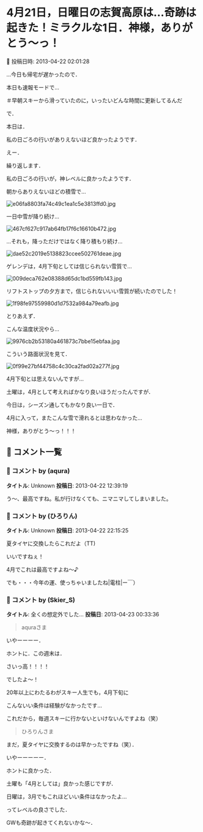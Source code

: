 # 4月21日，日曜日の志賀高原は…奇跡は起きた！ミラクルな1日．神様，ありがとう～っ！

📅 投稿日時: 2013-04-22 02:01:28

…今日も帰宅が遅かったので．


本日も速報モードで…


＃早朝スキーから滑っていたのに，いったいどんな時間に更新してるんだ





で．


本日は．


私の日ごろの行いがありえないほど良かったようです．


えー．


繰り返します．


私の日ごろの行いが，神レベルに良かったようです．





朝からありえないほどの積雪で…




![e06fa8803fa74c49c1ea1c5e3813ffd0.jpg](images/e06fa8803fa74c49c1ea1c5e3813ffd0.jpg)




一日中雪が降り続け…




![467cf627c917ab64fb17f6c16610b472.jpg](images/467cf627c917ab64fb17f6c16610b472.jpg)




…それも，降っただけではなく降り積もり続け…




![dae52c2019e5138823ccee502761deae.jpg](images/dae52c2019e5138823ccee502761deae.jpg)




ゲレンデは，4月下旬としては信じられない雪質で…




![009deca762e08388d65dc1bd559fb143.jpg](images/009deca762e08388d65dc1bd559fb143.jpg)




リフトストップの夕方まで，信じられないいい雪質が続いたのでした！




![1f98fe97559980d1d7532a984a79eafb.jpg](images/1f98fe97559980d1d7532a984a79eafb.jpg)







とりあえず．


こんな温度状況やら…




![9976cb2b53180a461873c7bbe15ebfaa.jpg](images/9976cb2b53180a461873c7bbe15ebfaa.jpg)




こういう路面状況を見て．




![0f99e27bf44758c4c30ca2fad02a277f.jpg](images/0f99e27bf44758c4c30ca2fad02a277f.jpg)




4月下旬とは思えないんですが…





土曜は，4月として考えればかなり良いほうだったんですが．


今日は，シーズン通してもかなり良い一日で．


4月に入って，またこんな雪で滑れるとは思わなかった…





神様，ありがとう～っ！！！

## 💬 コメント一覧

### 💬 コメント by (aqura)
**タイトル**: Unknown
**投稿日**: 2013-04-22 12:39:19

う～、最高ですね。私が行けなくても、ニマニマしてしまいました。

### 💬 コメント by (ひろりん)
**タイトル**: Unknown
**投稿日**: 2013-04-22 22:15:25

夏タイヤに交換したらこれだよ（TT)

いいですねぇ！

4月でこれは最高ですよね～♪

でも・・・今年の運、使っちゃいましたね|電柱|ー￣）

### 💬 コメント by (Skier_S)
**タイトル**: 全くの想定外でした…
**投稿日**: 2013-04-23 00:33:36

>aquraさま

いやーーーー．

ホントに．この週末は．

さいっ高！！！！

でしたよ～！

20年以上にわたるわがスキー人生でも，4月下旬に

こんないい条件は経験がなかったです…

これだから，毎週スキーに行かないといけないんですよね（笑）



>ひろりんさま

まだ，夏タイヤに交換するのは早かったですね（笑）．

いやーーーーー．

ホントに良かった．

土曜も「4月としては」良かった感じですが．

日曜は，3月でもこれほどいい条件はなかったよ…

ってレベルの良さでした．

GWも奇跡が起きてくれないかな～．

